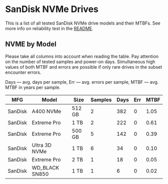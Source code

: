 SanDisk NVMe Drives
===================

This is a list of all tested SanDisk NVMe drive models and their MTBFs. See more
info on reliability test in the [README](https://github.com/linuxhw/SMART).

NVME by Model
------------

Please take all columns into account when reading the table. Pay attention on the
number of tested samples and power-on days. Simultaneous high values of both MTBF
and errors are possible if only rare drives in the subset encounter errors.

Days — avg. days per sample,
Err  — avg. errors per sample,
MTBF — avg. MTBF in years per sample.

| MFG       | Model              | Size   | Samples | Days  | Err   | MTBF   |
|-----------|--------------------|--------|---------|-------|-------|--------|
| SanDisk   | A400 NVMe          | 512 GB | 2       | 382   | 0     | 1.05   |
| SanDisk   | Extreme Pro        | 1 TB   | 2       | 222   | 0     | 0.61   |
| SanDisk   | Extreme Pro        | 500 GB | 5       | 142   | 0     | 0.39   |
| SanDisk   | Ultra 3D NVMe      | 1 TB   | 6       | 34    | 0     | 0.10   |
| SanDisk   | Extreme Pro        | 2 TB   | 1       | 18    | 0     | 0.05   |
| SanDisk   | WD_BLACK SN850     | 1 TB   | 1       | 6     | 0     | 0.02   |
